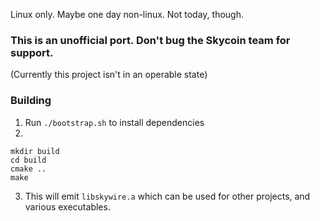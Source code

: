 Linux only. Maybe one day non-linux. Not today, though.

### This is an unofficial port. Don't bug the Skycoin team for support.



(Currently this project isn't in an operable state)

### Building

1. Run `./bootstrap.sh` to install dependencies
2. 
```
mkdir build
cd build
cmake ..
make
```
3. This will emit `libskywire.a` which can be used for other projects, and various executables.